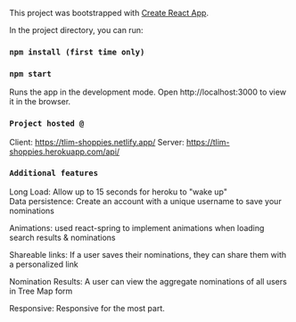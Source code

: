 This project was bootstrapped with [Create React App](https://github.com/facebook/create-react-app).


In the project directory, you can run:

### `npm install (first time only)`
### `npm start`

Runs the app in the development mode.
Open http://localhost:3000 to view it in the browser.


### `Project hosted @`
Client: https://tlim-shoppies.netlify.app/
Server: https://tlim-shoppies.herokuapp.com/api/

### `Additional features` 
Long Load: Allow up to 15 seconds for heroku to "wake up"
<br>
Data persistence:  Create an account with a unique username to save your nominations
<br>

Animations: used react-spring to implement animations when loading search results & nominations
<br>

Shareable links:  If a user saves their nominations, they can share them with a personalized link
<br>

Nomination Results: A user can view the aggregate nominations of all users in Tree Map form
<br>

Responsive: Responsive for the most part.

